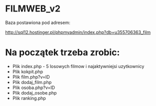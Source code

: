 # FILMWEB_v2

Baza postawiona pod adresem:

http://sql12.hostinger.pl/phpmyadmin/index.php?db=u355706363_film


# Na początek trzeba zrobic:
* Plik index.php - 5 losowych filmow i najaktywniejsi uzytkownicy
* Plik kokpit.php
* Plik film.php?v=ID
* Plik dodaj_film.php
* Plik osoba.php?v=ID
* Plik dodaj_osobe.php
* Plik ranking.php

